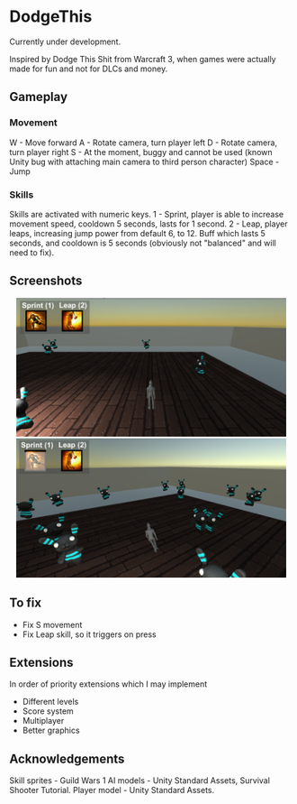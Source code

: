# DodgeThis

Currently under development.

Inspired by Dodge This Shit from Warcraft 3, when games were actually made for fun and not for DLCs and money.

## Gameplay

### Movement
W - Move forward
A - Rotate camera, turn player left
D - Rotate camera, turn player right
S - At the moment, buggy and cannot be used (known Unity bug with attaching main camera to third person character)
Space - Jump

### Skills
Skills are activated with numeric keys.
1 - Sprint, player is able to increase movement speed, cooldown 5 seconds, lasts for 1 second.
2 - Leap, player leaps, increasing jump power from default 6, to 12. Buff which lasts 5 seconds, and cooldown is 5 seconds (obviously not "balanced" and will need to fix).

## Screenshots

<p align="center">
  <img src="Screenshots/initial.png" width="480"/>
  <img src="Screenshots/sprint.png" width="480"/>
</p>

## To fix
* Fix S movement
* Fix Leap skill, so it triggers on press

## Extensions
In order of priority extensions which I may implement
* Different levels
* Score system
* Multiplayer
* Better graphics 

## Acknowledgements
Skill sprites - Guild Wars 1
AI models -  Unity Standard Assets, Survival Shooter Tutorial.
Player model - Unity Standard Assets.

